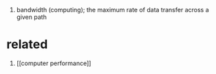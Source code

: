 1. bandwidth (computing); the maximum rate of data transfer across a given path

# related
1. [[computer performance]]